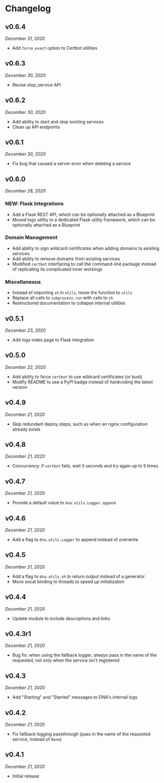 # Changelog

<!-- skip title -->

## v0.6.4

*December 31, 2020*

* Add `force_exact` option to Certbot utilities

## v0.6.3

*December 30, 2020*

* Revise stop_service API

## v0.6.2

*December 30, 2020*

* Add ability to start and stop existing services
* Clean up API endpoints

## v0.6.1

*December 30, 2020*

* Fix bug that caused a server error when deleting a service

## v0.6.0

*December 28, 2020*

### NEW: Flask Integrations

* Add a Flask REST API, which can be optionally attached as a Blueprint
* Moved logs utility to a dedicated Flask utility framework, which can be optionally attached as a Blueprint

### Domain Management

* Add ability to *sign* wildcard certificates when adding domains to existing services
* Add ability to remove domains from existing services
* Modified `certbot` interfacing to call the command-line package instead of replicating its complicated inner workings

### Miscellaneous

* Instead of importing `sh` in `utils`, move the function to `utils`
* Replace all calls to `subprocess.run` with calls to `sh`
* Restructured documentation to collapse internal utilities

## v0.5.1

*December 23, 2020*

* Add logs index page to Flask integration

## v0.5.0

*December 22, 2020*

* Add ability to force `certbot` to use wildcard certificates (or bust)
* Modify README to use a PyPI badge instead of hardcoding the latest version

## v0.4.9

*December 21, 2020*

* Skip redundant deploy steps, such as when an nginx configuration already exists

## v0.4.8

*December 21, 2020*

* Concurrency: if `certbot` fails, wait 5 seconds and try again up to 5 times

## v0.4.7

*December 21, 2020*

* Provide a default value to `dna.utils.Logger.append`

## v0.4.6

*December 21, 2020*

* Add a flag to `dna.utils.Logger` to append instead of overwrite

## v0.4.5

*December 21, 2020*

* Add a flag to `dna.utils.sh` to return output instead of a generator
* Move socat binding to threads to speed up initialization

## v0.4.4

*December 21, 2020*

* Update module to include descriptions and links

## v0.4.3r1

*December 21, 2020*

* Bug fix: when using the fallback logger, *always* pass in the name of the requested, not only when the service isn't registered

## v0.4.3

*December 21, 2020*

* Add "Starting" and "Started" messages to DNA's internal logs

## v0.4.2

*December 21, 2020*

* Fix fallback logging passthrough (pass in the name of the requested service, instead of `None`)

## v0.4.1

*December 21, 2020*

* Initial release
